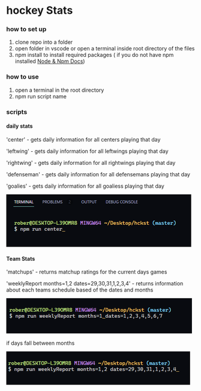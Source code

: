 # hockey Stats

### how to set up

1. clone repo into a folder
2. open folder in vscode or open a terminal inside root directory of the files
3. npm install to install required packages ( if you do not have npm installed [Node & Npm Docs](https://docs.npmjs.com/downloading-and-installing-node-js-and-npm))

### how to use

1. open a terminal in the root directory
2. npm run script name

### scripts

#### daily stats

'center' - gets daily information for all centers playing that day

'leftwing' - gets daily information for all leftwings playing that day

'rightwing' - gets daily information for all rightwings playing that day

'defenseman' - gets daily information for all defensemans playing that day

'goalies' - gets daily information for all goaliess playing that day

![alt text](/imgs/center_example.png)

#### Team Stats

'matchups' - returns matchup ratings for the current days games

'weeklyReport months=1,2 dates=29,30,31,1,2,3,4' - returns information about each teams schedule based of the dates and months

![alt text](/imgs/weekly_report_one_month.png)

if days fall between months

![alt text](/imgs/weekly_report_multiple_months.png)
